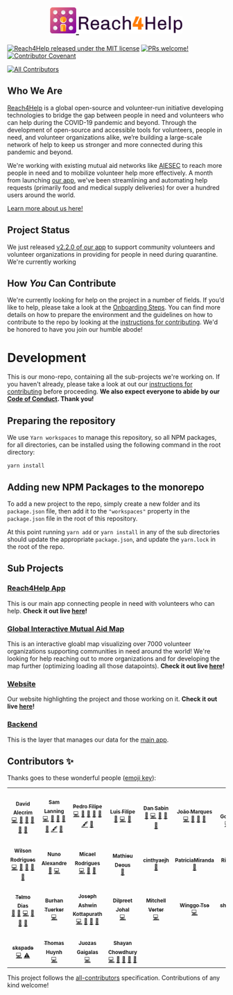 <h1 align="center">
  <a href="https://www.reach4help.org">
    <img src="branding/logo/logo-compat.svg" width="60">
    <img src="branding/logo/logo-type.svg" height="40">
  </a>
</h1>

[![Reach4Help released under the MIT license](https://img.shields.io/badge/license-MIT-blue.svg)](./LICENSE)
[![PRs welcome!](https://img.shields.io/badge/PRs-welcome-brightgreen.svg)](./CONTRIBUTING.md)
[![Contributor Covenant](https://img.shields.io/badge/Contributor%20Covenant-v2.0%20adopted-ff69b4.svg)](./CODE_OF_CONDUCT.md)
<!-- ALL-CONTRIBUTORS-BADGE:START - Do not remove or modify this section -->
[![All Contributors](https://img.shields.io/badge/all_contributors-25-orange.svg?style=flat-square)](#contributors-)
<!-- ALL-CONTRIBUTORS-BADGE:END -->

## Who We Are

[Reach4Help](https://reach4help.org/) is a global open-source and volunteer-run initiative developing technologies to bridge the gap between people in need and volunteers who can help during the COVID-19 pandemic and beyond. Through the development of open-source and accessible tools for volunteers, people in need, and volunteer organizations alike, we’re building a large-scale network of help to keep us stronger and more connected during this pandemic and beyond. 

We're working with existing mutual aid networks like [AIESEC](https://aiesec.org/) to reach more people in need and to mobilize volunteer help more effectively. A month from launching [our app](https://app.reach4help.org/), we've been streamlining and automating help requests (primarily food and medical supply deliveries) for over a hundred users around the world. 

[Learn more about us here!](https://docs.google.com/document/d/1sdKn4K2cJfs3yRD1Xl4iGxLw9T3bNI2TeSHNygV22vQ/edit?usp=sharing)

## Project Status

We just released [v2.2.0 of our app](https://github.com/reach4help/reach4help/releases/tag/v2.2.0) to support community volunteers and volunteer organizations in providing for people in need during quarantine. We're currently working 

## How _You_ Can Contribute

We're currently looking for help on the project in a number of fields. If you’d like to help, please take a look at the [Onboarding Steps](https://github.com/reach4help/reach4help/wiki#onboading-steps). You can find more details on how to prepare the environment and the guidelines on how to contribute to the repo by looking at the [instructions for contributing](CONTRIBUTING.md). We'd be honored to have you join our humble abode!

# Development

This is our mono-repo, containing all the sub-projects we're working on. If you haven't already, please take a look at out our [instructions for contributing](CONTRIBUTING.md) before proceeding. **We also expect everyone to abide by our [Code of Conduct](CODE_OF_CONDUCT.md). Thank you!**

## Preparing the repository

We use `Yarn workspaces` to manage this repository, so all NPM packages, for all directories, can be installed using the following command in the root directory:

```
yarn install
```

## Adding new NPM Packages to the monorepo

To add a new project to the repo,
simply create a new folder and its `package.json` file,
then add it to the `"workspaces"` property in the `package.json` file in the
root of this repository.

At this point running `yarn add` or `yarn install` in any of the sub directories
should update the appropriate `package.json`,
and update the `yarn.lock` in the root of the repo.

## Sub Projects

### [Reach4Help App](web-client)

This is our main app connecting people in need with volunteers who can help. **Check it out live [here](https://app.reach4help.org/)!**

### [Global Interactive Mutual Aid Map](map)

This is an interactive gloabl map visualizing over 7000 volunteer organizations supporting communities in need around the world! We're looking for help reaching out to more organizations and for developing the map further (optimizing loading all those datapoints). **Check it out live [here](https://app.reach4help.org/)!**

### [Website](site)

Our website highlighting the project and those working on it. **Check it out live [here](https://reach4help.org/)!** 

### [Backend](functions)

This is the layer that manages our data for the [main app](web-client).

## Contributors ✨

Thanks goes to these wonderful people ([emoji key](https://allcontributors.org/docs/en/emoji-key)):

<!-- ALL-CONTRIBUTORS-LIST:START - Do not remove or modify this section -->
<!-- prettier-ignore-start -->
<!-- markdownlint-disable -->
<table>
  <tr>
    <td align="center"><a href="https://github.com/comoser"><img src="https://avatars2.githubusercontent.com/u/5495320?v=4" width="100px;" alt=""/><br /><sub><b>David Alecrim</b></sub></a><br /><a href="https://github.com/reach4help/reach4help/commits?author=comoser" title="Code">💻</a> <a href="https://github.com/reach4help/reach4help/commits?author=comoser" title="Documentation">📖</a> <a href="#ideas-comoser" title="Ideas, Planning, & Feedback">🤔</a> <a href="#maintenance-comoser" title="Maintenance">🚧</a> <a href="https://github.com/reach4help/reach4help/pulls?q=is%3Apr+reviewed-by%3Acomoser" title="Reviewed Pull Requests">👀</a> <a href="#projectManagement-comoser" title="Project Management">📆</a></td>
    <td align="center"><a href="https://sam.lanni.ng"><img src="https://avatars0.githubusercontent.com/u/3319932?v=4" width="100px;" alt=""/><br /><sub><b>Sam Lanning</b></sub></a><br /><a href="https://github.com/reach4help/reach4help/commits?author=s0" title="Code">💻</a> <a href="https://github.com/reach4help/reach4help/commits?author=s0" title="Documentation">📖</a> <a href="#ideas-s0" title="Ideas, Planning, & Feedback">🤔</a> <a href="#maintenance-s0" title="Maintenance">🚧</a> <a href="https://github.com/reach4help/reach4help/pulls?q=is%3Apr+reviewed-by%3As0" title="Reviewed Pull Requests">👀</a> <a href="#content-s0" title="Content">🖋</a> <a href="#projectManagement-s0" title="Project Management">📆</a></td>
    <td align="center"><a href="https://github.com/puzzledbytheweb"><img src="https://avatars0.githubusercontent.com/u/35262512?v=4" width="100px;" alt=""/><br /><sub><b>Pedro Filipe</b></sub></a><br /><a href="https://github.com/reach4help/reach4help/commits?author=puzzledbytheweb" title="Code">💻</a> <a href="https://github.com/reach4help/reach4help/commits?author=puzzledbytheweb" title="Documentation">📖</a> <a href="#ideas-puzzledbytheweb" title="Ideas, Planning, & Feedback">🤔</a> <a href="#maintenance-puzzledbytheweb" title="Maintenance">🚧</a> <a href="https://github.com/reach4help/reach4help/pulls?q=is%3Apr+reviewed-by%3Apuzzledbytheweb" title="Reviewed Pull Requests">👀</a> <a href="#content-puzzledbytheweb" title="Content">🖋</a> <a href="#projectManagement-puzzledbytheweb" title="Project Management">📆</a></td>
    <td align="center"><a href="https://www.linkedin.com/in/luis-oliveira-tech/"><img src="https://avatars0.githubusercontent.com/u/9373787?v=4" width="100px;" alt=""/><br /><sub><b>Luis Filipe</b></sub></a><br /><a href="https://github.com/reach4help/reach4help/commits?author=luisFilipePT" title="Documentation">📖</a> <a href="https://github.com/reach4help/reach4help/commits?author=luisFilipePT" title="Code">💻</a> <a href="#ideas-luisFilipePT" title="Ideas, Planning, & Feedback">🤔</a></td>
    <td align="center"><a href="http://freethinking.it"><img src="https://avatars0.githubusercontent.com/u/961844?v=4" width="100px;" alt=""/><br /><sub><b>Dan Sabin</b></sub></a><br /><a href="https://github.com/reach4help/reach4help/pulls?q=is%3Apr+reviewed-by%3Asabind" title="Reviewed Pull Requests">👀</a> <a href="https://github.com/reach4help/reach4help/commits?author=sabind" title="Code">💻</a> <a href="#ideas-sabind" title="Ideas, Planning, & Feedback">🤔</a> <a href="#maintenance-sabind" title="Maintenance">🚧</a> <a href="https://github.com/reach4help/reach4help/commits?author=sabind" title="Documentation">📖</a></td>
    <td align="center"><a href="https://github.com/jpmarques66"><img src="https://avatars1.githubusercontent.com/u/52417176?v=4" width="100px;" alt=""/><br /><sub><b>João Marques</b></sub></a><br /><a href="https://github.com/reach4help/reach4help/commits?author=jpmarques66" title="Code">💻</a> <a href="#ideas-jpmarques66" title="Ideas, Planning, & Feedback">🤔</a> <a href="https://github.com/reach4help/reach4help/commits?author=jpmarques66" title="Documentation">📖</a> <a href="https://github.com/reach4help/reach4help/pulls?q=is%3Apr+reviewed-by%3Ajpmarques66" title="Reviewed Pull Requests">👀</a></td>
    <td align="center"><a href="https://github.com/rbgoncalves"><img src="https://avatars1.githubusercontent.com/u/24323690?v=4" width="100px;" alt=""/><br /><sub><b>Rúben Gonçalves</b></sub></a><br /><a href="https://github.com/reach4help/reach4help/commits?author=rbgoncalves" title="Code">💻</a> <a href="#ideas-rbgoncalves" title="Ideas, Planning, & Feedback">🤔</a> <a href="https://github.com/reach4help/reach4help/pulls?q=is%3Apr+reviewed-by%3Arbgoncalves" title="Reviewed Pull Requests">👀</a></td>
  </tr>
  <tr>
    <td align="center"><a href="https://github.com/wr46"><img src="https://avatars0.githubusercontent.com/u/5550776?v=4" width="100px;" alt=""/><br /><sub><b>Wilson Rodrigues</b></sub></a><br /><a href="https://github.com/reach4help/reach4help/commits?author=wr46" title="Code">💻</a> <a href="#ideas-wr46" title="Ideas, Planning, & Feedback">🤔</a> <a href="#projectManagement-wr46" title="Project Management">📆</a> <a href="#maintenance-wr46" title="Maintenance">🚧</a> <a href="https://github.com/reach4help/reach4help/commits?author=wr46" title="Documentation">📖</a></td>
    <td align="center"><a href="http://namadnuno.alojamento-gratis.com/"><img src="https://avatars1.githubusercontent.com/u/9502562?v=4" width="100px;" alt=""/><br /><sub><b>Nuno Alexandre</b></sub></a><br /><a href="#ideas-namadnuno" title="Ideas, Planning, & Feedback">🤔</a> <a href="https://github.com/reach4help/reach4help/commits?author=namadnuno" title="Code">💻</a></td>
    <td align="center"><a href="https://micaelr95.github.io/"><img src="https://avatars3.githubusercontent.com/u/12500655?v=4" width="100px;" alt=""/><br /><sub><b>Micael Rodrigues</b></sub></a><br /><a href="https://github.com/reach4help/reach4help/commits?author=micaelr95" title="Code">💻</a> <a href="https://github.com/reach4help/reach4help/commits?author=micaelr95" title="Documentation">📖</a> <a href="https://github.com/reach4help/reach4help/pulls?q=is%3Apr+reviewed-by%3Amicaelr95" title="Reviewed Pull Requests">👀</a></td>
    <td align="center"><a href="https://github.com/mdeous"><img src="https://avatars1.githubusercontent.com/u/393165?v=4" width="100px;" alt=""/><br /><sub><b>Mathieu Deous</b></sub></a><br /><a href="https://github.com/reach4help/reach4help/commits?author=mdeous" title="Documentation">📖</a></td>
    <td align="center"><a href="https://github.com/cinthyaejh"><img src="https://avatars1.githubusercontent.com/u/40286823?v=4" width="100px;" alt=""/><br /><sub><b>cinthyaejh</b></sub></a><br /><a href="#design-cinthyaejh" title="Design">🎨</a></td>
    <td align="center"><a href="https://github.com/PatriciaMiranda"><img src="https://avatars1.githubusercontent.com/u/62437898?v=4" width="100px;" alt=""/><br /><sub><b>PatriciaMiranda</b></sub></a><br /><a href="#design-PatriciaMiranda" title="Design">🎨</a></td>
    <td align="center"><a href="https://github.com/r13serra11"><img src="https://avatars1.githubusercontent.com/u/62537457?v=4" width="100px;" alt=""/><br /><sub><b>Rita Serra</b></sub></a><br /><a href="#design-r13serra11" title="Design">🎨</a></td>
  </tr>
  <tr>
    <td align="center"><a href="https://github.com/telmodias"><img src="https://avatars1.githubusercontent.com/u/30916?v=4" width="100px;" alt=""/><br /><sub><b>Telmo Dias</b></sub></a><br /><a href="#ideas-telmodias" title="Ideas, Planning, & Feedback">🤔</a> <a href="https://github.com/reach4help/reach4help/commits?author=telmodias" title="Documentation">📖</a> <a href="https://github.com/reach4help/reach4help/commits?author=telmodias" title="Code">💻</a> <a href="https://github.com/reach4help/reach4help/pulls?q=is%3Apr+reviewed-by%3Atelmodias" title="Reviewed Pull Requests">👀</a> <a href="#projectManagement-telmodias" title="Project Management">📆</a> <a href="#design-telmodias" title="Design">🎨</a></td>
    <td align="center"><a href="https://btuerker.com"><img src="https://avatars0.githubusercontent.com/u/46192266?v=4" width="100px;" alt=""/><br /><sub><b>Burhan Tuerker</b></sub></a><br /><a href="https://github.com/reach4help/reach4help/commits?author=btuerker" title="Code">💻</a></td>
    <td align="center"><a href="https://github.com/ashwinkjoseph"><img src="https://avatars2.githubusercontent.com/u/13694998?v=4" width="100px;" alt=""/><br /><sub><b>Joseph Ashwin Kottapurath</b></sub></a><br /><a href="https://github.com/reach4help/reach4help/commits?author=ashwinkjoseph" title="Code">💻</a> <a href="https://github.com/reach4help/reach4help/pulls?q=is%3Apr+reviewed-by%3Aashwinkjoseph" title="Reviewed Pull Requests">👀</a> <a href="#ideas-ashwinkjoseph" title="Ideas, Planning, & Feedback">🤔</a> <a href="https://github.com/reach4help/reach4help/commits?author=ashwinkjoseph" title="Documentation">📖</a></td>
    <td align="center"><a href="https://github.com/djohal"><img src="https://avatars1.githubusercontent.com/u/9207593?s=400" width="100px;" alt=""/><br /><sub><b>Dilpreet Johal</b></sub></a><br /><a href="https://github.com/reach4help/reach4help/commits?author=djohal" title="Code">💻</a></td>
    <td align="center"><a href="https://github.com/mcverter"><img src="https://avatars0.githubusercontent.com/u/1453956?v=4" width="100px;" alt=""/><br /><sub><b>Mitchell Verter</b></sub></a><br /><a href="https://github.com/reach4help/reach4help/commits?author=mcverter" title="Code">💻</a></td>
    <td align="center"><a href="https://github.com/winggo"><img src="https://avatars1.githubusercontent.com/u/26425671?v=4" width="100px;" alt=""/><br /><sub><b>Winggo Tse</b></sub></a><br /><a href="https://github.com/reach4help/reach4help/commits?author=winggo" title="Code">💻</a></td>
    <td align="center"><a href="https://github.com/sharmmad"><img src="https://avatars1.githubusercontent.com/u/5454024?v=4" width="100px;" alt=""/><br /><sub><b>sharmmad</b></sub></a><br /><a href="https://github.com/reach4help/reach4help/commits?author=sharmmad" title="Code">💻</a></td>
  </tr>
  <tr>
    <td align="center"><a href="https://github.com/skspade"><img src="https://avatars0.githubusercontent.com/u/43147936?v=4" width="100px;" alt=""/><br /><sub><b>skspade</b></sub></a><br /><a href="https://github.com/reach4help/reach4help/commits?author=skspade" title="Code">💻</a> <a href="https://github.com/reach4help/reach4help/commits?author=skspade" title="Tests">⚠️</a></td>
    <td align="center"><a href="https://github.com/thomas-t-huynh"><img src="https://avatars1.githubusercontent.com/u/16145617?v=4" width="100px;" alt=""/><br /><sub><b>Thomas Huynh</b></sub></a><br /><a href="https://github.com/reach4help/reach4help/commits?author=thomas-t-huynh" title="Code">💻</a></td>
    <td align="center"><a href="https://github.com/juozasg"><img src="https://avatars3.githubusercontent.com/u/4100?v=4" width="100px;" alt=""/><br /><sub><b>Juozas Gaigalas</b></sub></a><br /><a href="https://github.com/reach4help/reach4help/commits?author=juozasg" title="Code">💻</a></td>
    <td align="center"><a href="https://github.com/schowdhury8"><img src="https://avatars3.githubusercontent.com/u/29135917?v=4" width="100px;" alt=""/><br /><sub><b>Shayan Chowdhury</b></sub></a><br /><a href="https://github.com/reach4help/reach4help/commits?author=schowdhury8" title="Code">💻</a> <a href="#ideas-schowdhury8" title="Ideas, Planning, & Feedback">🤔</a> <a href="https://github.com/reach4help/reach4help/pulls?q=is%3Apr+reviewed-by%3Aschowdhury8" title="Reviewed Pull Requests">👀</a> <a href="https://github.com/reach4help/reach4help/commits?author=schowdhury8" title="Documentation">📖</a> <a href="#projectManagement-schowdhury8" title="Project Management">📆</a></td>
  </tr>
</table>

<!-- markdownlint-enable -->
<!-- prettier-ignore-end -->
<!-- ALL-CONTRIBUTORS-LIST:END -->

This project follows the [all-contributors](https://github.com/all-contributors/all-contributors) specification. Contributions of any kind welcome!
